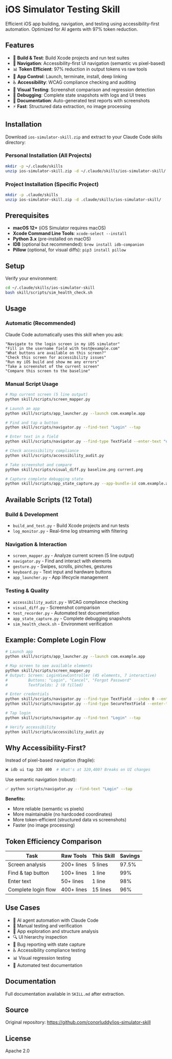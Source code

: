 # iOS Simulator Testing Skill

Efficient iOS app building, navigation, and testing using accessibility-first automation. Optimized for AI agents with 97% token reduction.

## Features

- 🔧 **Build & Test**: Build Xcode projects and run test suites
- 🧭 **Navigation**: Accessibility-first UI navigation (semantic vs pixel-based)
- 📊 **Token Efficient**: 97% reduction in output tokens vs raw tools
- 📱 **App Control**: Launch, terminate, install, deep linking
- ♿ **Accessibility**: WCAG compliance checking and auditing
- 📸 **Visual Testing**: Screenshot comparison and regression detection
- 🐛 **Debugging**: Complete state snapshots with logs and UI trees
- 📝 **Documentation**: Auto-generated test reports with screenshots
- ⚡ **Fast**: Structured data extraction, no image processing

## Installation

Download `ios-simulator-skill.zip` and extract to your Claude Code skills directory:

### Personal Installation (All Projects)
```bash
mkdir -p ~/.claude/skills
unzip ios-simulator-skill.zip -d ~/.claude/skills/ios-simulator-skill/
```

### Project Installation (Specific Project)
```bash
mkdir -p .claude/skills
unzip ios-simulator-skill.zip -d .claude/skills/ios-simulator-skill/
```

## Prerequisites

- **macOS 12+** (iOS Simulator requires macOS)
- **Xcode Command Line Tools**: `xcode-select --install`
- **Python 3.x** (pre-installed on macOS)
- **IDB** (optional but recommended): `brew install idb-companion`
- **Pillow** (optional, for visual diffs): `pip3 install pillow`

## Setup

Verify your environment:

```bash
cd ~/.claude/skills/ios-simulator-skill
bash skill/scripts/sim_health_check.sh
```

## Usage

### Automatic (Recommended)

Claude Code automatically uses this skill when you ask:

```
"Navigate to the login screen in my iOS simulator"
"Fill in the username field with test@example.com"
"What buttons are available on this screen?"
"Check this screen for accessibility issues"
"Run my iOS build and show me any errors"
"Take a screenshot of the current screen"
"Compare this screen to the baseline"
```

### Manual Script Usage

```bash
# Map current screen (5 line output)
python skill/scripts/screen_mapper.py

# Launch an app
python skill/scripts/app_launcher.py --launch com.example.app

# Find and tap a button
python skill/scripts/navigator.py --find-text "Login" --tap

# Enter text in a field
python skill/scripts/navigator.py --find-type TextField --enter-text "user@example.com"

# Check accessibility compliance
python skill/scripts/accessibility_audit.py

# Take screenshot and compare
python skill/scripts/visual_diff.py baseline.png current.png

# Capture complete debugging state
python skill/scripts/app_state_capture.py --app-bundle-id com.example.app
```

## Available Scripts (12 Total)

### Build & Development
- `build_and_test.py` - Build Xcode projects and run tests
- `log_monitor.py` - Real-time log streaming with filtering

### Navigation & Interaction
- `screen_mapper.py` - Analyze current screen (5 line output)
- `navigator.py` - Find and interact with elements
- `gesture.py` - Swipes, scrolls, pinches, gestures
- `keyboard.py` - Text input and hardware buttons
- `app_launcher.py` - App lifecycle management

### Testing & Quality
- `accessibility_audit.py` - WCAG compliance checking
- `visual_diff.py` - Screenshot comparison
- `test_recorder.py` - Automated test documentation
- `app_state_capture.py` - Complete debugging snapshots
- `sim_health_check.sh` - Environment verification

## Example: Complete Login Flow

```bash
# Launch app
python skill/scripts/app_launcher.py --launch com.example.app

# Map screen to see available elements
python skill/scripts/screen_mapper.py
# Output: Screen: LoginViewController (45 elements, 7 interactive)
#         Buttons: "Login", "Cancel", "Forgot Password"
#         TextFields: 2 (0 filled)

# Enter credentials
python skill/scripts/navigator.py --find-type TextField --index 0 --enter-text "user@test.com"
python skill/scripts/navigator.py --find-type SecureTextField --enter-text "password123"

# Tap login
python skill/scripts/navigator.py --find-text "Login" --tap

# Verify accessibility
python skill/scripts/accessibility_audit.py
```

## Why Accessibility-First?

Instead of pixel-based navigation (fragile):
```bash
❌ idb ui tap 320 400  # What's at 320,400? Breaks on UI changes
```

Use semantic navigation (robust):
```bash
✅ python scripts/navigator.py --find-text "Login" --tap
```

**Benefits:**
- More reliable (semantic vs pixels)
- More maintainable (no hardcoded coordinates)
- More token-efficient (structured data vs screenshots)
- Faster (no image processing)

## Token Efficiency Comparison

| Task | Raw Tools | This Skill | Savings |
|------|-----------|-----------|---------|
| Screen analysis | 200+ lines | 5 lines | 97.5% |
| Find & tap button | 100+ lines | 1 line | 99% |
| Enter text | 50+ lines | 1 line | 98% |
| Complete login flow | 400+ lines | 15 lines | 96% |

## Use Cases

- 🤖 AI agent automation with Claude Code
- 🧪 Manual testing and verification
- 📱 App exploration and structure analysis
- 🔍 UI hierarchy inspection
- 🐛 Bug reporting with state capture
- ♿ Accessibility compliance testing
- 📊 Visual regression testing
- 📝 Automated test documentation

## Documentation

Full documentation available in `SKILL.md` after extraction.

## Source

Original repository: https://github.com/conorluddy/ios-simulator-skill

## License

Apache 2.0
